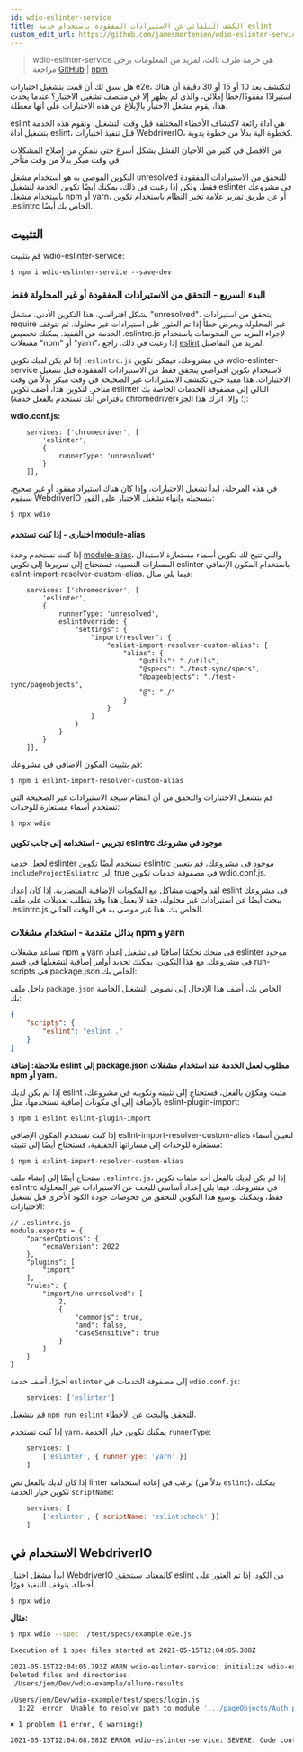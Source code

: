 ```yaml
---
id: wdio-eslinter-service
title: الكشف التلقائي عن الاستيرادات المفقودة باستخدام خدمة eslint
custom_edit_url: https://github.com/jamesmortensen/wdio-eslinter-service/edit/main/README.md
---
```



> wdio-eslinter-service هي حزمة طرف ثالث، لمزيد من المعلومات يرجى مراجعة [GitHub](https://github.com/jamesmortensen/wdio-eslinter-service) | [npm](https://www.npmjs.com/package/wdio-eslinter-service)

هل سبق لك أن قمت بتشغيل اختبارات e2e، لتكتشف بعد 10 أو 15 أو 30 دقيقة أن هناك استيرادًا مفقودًا/خطأ إملائي، والذي لم يظهر إلا في منتصف تشغيل الاختبار؟ عندما يحدث هذا، يقوم مشغل الاختبار بالإبلاغ عن هذه الاختبارات على أنها معطلة.

eslint هي أداة رائعة لاكتشاف الأخطاء المختلفة قبل وقت التشغيل، وتقوم هذه الخدمة بتشغيل أداة eslint، قبل تنفيذ اختبارات WebdriverIO، كخطوة آلية بدلاً من خطوة يدوية.

من الأفضل في كثير من الأحيان الفشل بشكل أسرع حتى نتمكن من إصلاح المشكلات في وقت مبكر بدلاً من وقت متأخر.

التكوين الموصى به هو استخدام مشغل unresolved للتحقق من الاستيرادات المفقودة فقط، ولكن إذا رغبت في ذلك، يمكنك أيضًا تكوين الخدمة لتشغيل eslinter في مشروعك باستخدام مشغل npm أو yarn، أو عن طريق تمرير علامة تخبر النظام باستخدام تكوين .eslintrc الخاص بك أيضًا.

## التثبيت

قم بتثبيت wdio-eslinter-service:

```
$ npm i wdio-eslinter-service --save-dev 
```


### البدء السريع - التحقق من الاستيرادات المفقودة أو غير المحلولة فقط

بشكل افتراضي، هذا التكوين الأدنى، مشغل "unresolved"، يتحقق من استيرادات require غير المحلولة ويعرض خطأ إذا تم العثور على استيرادات غير محلولة. ثم تتوقف الخدمة عن التنفيذ. يمكنك تخصيص .eslintrc.js لإجراء المزيد من الفحوصات باستخدام مشغلات "npm" أو "yarn"، إذا رغبت في ذلك. راجع [eslint](https://www.npmjs.com/package/eslint) لمزيد من التفاصيل.

إذا لم يكن لديك تكوين `.eslintrc.js` في مشروعك، فيمكن تكوين wdio-eslinter-service لاستخدام تكوين افتراضي يتحقق فقط من الاستيرادات المفقودة قبل تشغيل الاختبارات. هذا مفيد حتى تكتشف الاستيرادات غير الصحيحة في وقت مبكر بدلاً من وقت متأخر. لتكوين هذا، أضف تكوين eslinter التالي إلى مصفوفة الخدمات الخاصة بك (بافتراض أنك تستخدم بالفعل خدمة chromedriver؛ وإلا، اترك هذا الجزء):

**wdio.conf.js:**
```
    services: ['chromedriver', [
        'eslinter',
        {
            runnerType: 'unresolved'
        }
    ]],
```

في هذه المرحلة، ابدأ تشغيل الاختبارات، وإذا كان هناك استيراد مفقود أو غير صحيح، سيقوم WebdriverIO بتسجيله وإنهاء تشغيل الاختبار على الفور:

```
$ npx wdio
```


#### اختياري - إذا كنت تستخدم module-alias

إذا كنت تستخدم وحدة [module-alias](https://www.npmjs.com/package/module-alias)، والتي تتيح لك تكوين أسماء مستعارة لاستبدال المسارات النسبية، فستحتاج إلى تمريرها إلى تكوين eslinter باستخدام المكون الإضافي eslint-import-resolver-custom-alias. فيما يلي مثال:

```
    services: ['chromedriver', [
        'eslinter',
        {
            runnerType: 'unresolved',
            eslintOverride: {
                "settings": {
                    "import/resolver": {
                        "eslint-import-resolver-custom-alias": {
                            "alias": {
                                "@utils": "./utils",
                                "@specs": "./test-sync/specs",
                                "@pageobjects": "./test-sync/pageobjects",
                                "@": "./"
                            }
                        }
                    }
                }
            }
        }
    ]],
```

قم بتثبيت المكون الإضافي في مشروعك:

```
$ npm i eslint-import-resolver-custom-alias
```

قم بتشغيل الاختبارات والتحقق من أن النظام سيجد الاستيرادات غير الصحيحة التي تستخدم أسماء مستعارة للوحدات:

```
$ npx wdio
```

#### تجريبي - استخدامه إلى جانب تكوين eslintrc موجود في مشروعك

لجعل خدمة eslinter تستخدم أيضًا تكوين eslintrc موجود في مشروعك، قم بتعيين `includeProjectEslintrc` إلى true في مصفوفة خدمات تكوين wdio.conf.js.

لقد واجهت مشاكل مع المكونات الإضافية المتضاربة. إذا كان إعداد eslint في مشروعك يبحث أيضًا عن استيرادات غير محلولة، فقد لا يعمل هذا وقد يتطلب تعديلات على ملف .eslintrc.js الخاص بك. هذا غير موصى به في الوقت الحالي.


### بدائل متقدمة - استخدام مشغلات npm و yarn

تساعد مشغلات npm و yarn في منحك تحكمًا إضافيًا في تشغيل إعداد eslinter موجود في مشروعك. مع هذا التكوين، يمكنك تحديد أوامر إضافية لتشغيلها في قسم run-scripts في package.json الخاص بك:

داخل ملف `package.json` الخاص بك، أضف هذا الإدخال إلى نصوص التشغيل الخاصة بك:

```json
{
    "scripts": {
        "eslint": "eslint ."
    }
}
```

**ملاحظة: إضافة eslint إلى package.json مطلوب لعمل الخدمة عند استخدام مشغلات npm أو yarn.**

إذا لم يكن لديك eslint مثبت ومكوّن بالفعل، فستحتاج إلى تثبيته وتكوينه في مشروعك، بالإضافة إلى أي مكونات إضافية تستخدمها، مثل eslint-plugin-import:

```
$ npm i eslint eslint-plugin-import
```

إذا كنت تستخدم المكون الإضافي eslint-import-resolver-custom-alias لتعيين أسماء مستعارة للوحدات إلى مساراتها الحقيقية، فستحتاج أيضًا إلى تثبيته:

```
$ npm i eslint-import-resolver-custom-alias
```

ستحتاج أيضًا إلى إنشاء ملف `.eslintrc.js`، إذا لم يكن لديك بالفعل أحد ملفات تكوين eslintrc في مشروعك. فيما يلي إعداد أساسي للبحث عن الاستيرادات غير المحلولة فقط، ويمكنك توسيع هذا التكوين للتحقق من فحوصات جودة الكود الأخرى قبل تشغيل الاختبارات:

```
// .eslintrc.js
module.exports = {
    "parserOptions": {
        "ecmaVersion": 2022
    },
    "plugins": [
        "import"
    ],
    "rules": {
        "import/no-unresolved": [
            2,
            {
                "commonjs": true,
                "amd": false,
                "caseSensitive": true
            }
        ]
    }
}
```

أخيرًا، أضف خدمة `eslinter` إلى مصفوفة الخدمات في `wdio.conf.js`:

```javascript
    services: ['eslinter']
```

قم بتشغيل `npm run eslint` للتحقق والبحث عن الأخطاء.

إذا كنت تستخدم `yarn`، يمكنك تكوين خيار الخدمة `runnerType`:

```javascript
    services: [
        ['eslinter', { runnerType: 'yarn' }]
    ]
```

إذا كان لديك بالفعل نص linter ترغب في إعادة استخدامه (بدلاً من `eslint`)، يمكنك تكوين خيار الخدمة `scriptName`:

```javascript
    services: [
        ['eslinter', { scriptName: 'eslint:check' }]
    ]
```

## الاستخدام في WebdriverIO

ابدأ مشغل اختبار WebdriverIO كالمعتاد. سيتحقق eslint من الكود. إذا تم العثور على أخطاء، يتوقف التنفيذ فورًا.

```bash
$ npx wdio
```


**مثال:**

```bash
$ npx wdio --spec ./test/specs/example.e2e.js 

Execution of 1 spec files started at 2021-05-15T12:04:05.388Z

2021-05-15T12:04:05.793Z WARN wdio-eslinter-service: initialize wdio-eslint-service using npm runner.
Deleted files and directories:
 /Users/jem/Dev/wdio-example/allure-results

/Users/jem/Dev/wdio-example/test/specs/login.js
  1:22  error  Unable to resolve path to module '.../pageObjects/Auth.page'  import/no-unresolved

✖ 1 problem (1 error, 0 warnings)

2021-05-15T12:04:08.581Z ERROR wdio-eslinter-service: SEVERE: Code contains eslint errors or eslint not installed.
```